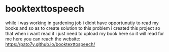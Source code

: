 # booktexttospeech
while i was working in gardening job i didnt have opportunutiy to read my books and so as to create solution to this problem i created this project so that when i want read it i just need to upload my book here so it will read for me 
here you can reach the website: https://pato7y.github.io/booktexttospeech/
